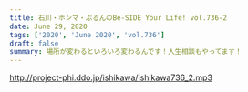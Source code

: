 ```yaml
---
title: 石川・ホンマ・ぶるんのBe-SIDE Your Life! vol.736-2
date: June 29, 2020
tags: ['2020', 'June 2020', 'vol.736']
draft: false
summary: 場所が変わるといろいろ変わるんです！人生相談もやってます！
---
```


http://project-phi.ddo.jp/ishikawa/ishikawa736_2.mp3
